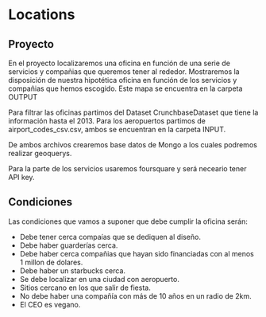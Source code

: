 # Locations
## Proyecto
<p>En el proyecto localizaremos una oficina en función de una serie de servicios y compañias que queremos tener al rededor. Mostraremos la disposición de nuestra hipotética oficina en función de los servicios y compañias que hemos escogido. Este mapa se encuentra en la carpeta OUTPUT</p>
<p>Para filtrar las oficinas partimos del Dataset CrunchbaseDataset que tiene la información hasta el 2013. Para los aeropuertos partimos de airport_codes_csv.csv, ambos se encuentran en la carpeta INPUT.</p>
<p>De ambos archivos crearemos base datos de Mongo a los cuales podremos realizar geoquerys.</p>
<p>Para la parte de los servicios usaremos foursquare y será neceario tener API key.</p>

## Condiciones
<p>Las condiciones que vamos a suponer que debe cumplir la oficina serán:</p>
<ul>
    <li>Debe tener cerca compaías que se dediquen al diseño.</li>
    <li>Debe haber guarderías cerca.</li>
    <li>Debe haber cerca compañias que hayan sido financiadas con al menos 1 millon de dolares.</li>
    <li>Debe haber un starbucks cerca.</li>
    <li>Se debe localizar en una ciudad con aeropuerto.</li>
    <li>Sitios cercano en los que salir de fiesta.</li>
    <li>No debe haber una compañía con más de 10 años en un radio de 2km.</li>
    <li>El CEO es vegano.</li>
</ul>